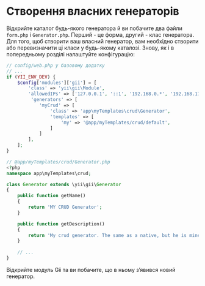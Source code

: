 Створення власних генераторів
=============================

Відкрийте каталог будь-якого генератора й ви побачите два файли `form.php` і `Generator.php`.
Перший - це форма, другий - клас генератора. Для того, щоб створити ваш власний генератор, вам необхідно створити або
перевизначити ці класи у будь-якому каталозі. Знову, як і в попередньому розділі налаштуйте конфігурацію:

```php
// config/web.php у базовому додатку
// ...
if (YII_ENV_DEV) {    
    $config['modules']['gii'] = [
        'class' => 'yii\gii\Module',      
        'allowedIPs' => ['127.0.0.1', '::1', '192.168.0.*', '192.168.178.20'],  
         'generators' => [
            'myCrud' => [
                'class' => 'app\myTemplates\crud\Generator',
                'templates' => [
                    'my' => '@app/myTemplates/crud/default',
                ]
            ]
        ],
    ];
}
```

```php
// @app/myTemplates/crud/Generator.php
<?php
namespace app\myTemplates\crud;

class Generator extends \yii\gii\Generator
{
    public function getName()
    {
        return 'MY CRUD Generator';
    }

    public function getDescription()
    {
        return 'My crud generator. The same as a native, but he is mine...';
    }
    
    // ...
}
```

Відкрийте модуль Gii та ви побачите, що в ньому з’явився новий генератор.
